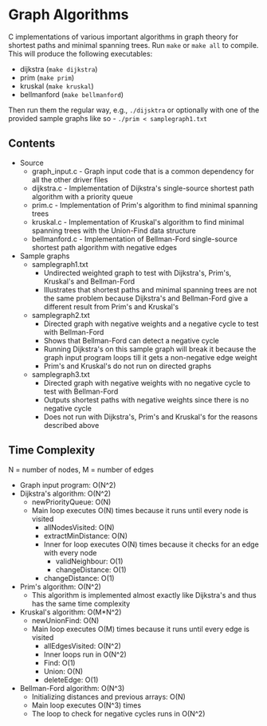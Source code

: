 # Graph Algorithms
C implementations of various important algorithms in graph theory for shortest paths and minimal spanning trees. Run `make` or `make all` to compile. This will produce the following executables:
* dijkstra (`make dijkstra`)
* prim (`make prim`)
* kruskal (`make kruskal`)
* bellmanford (`make bellmanford`)

Then run them the regular way, e.g., `./dijsktra` or optionally with one of the provided sample graphs like so - `./prim < samplegraph1.txt`

## Contents
* Source
  * graph_input.c - Graph input code that is a common dependency for all the other driver files
  * dijkstra.c - Implementation of Dijkstra's single-source shortest path algorithm with a priority queue
  * prim.c - Implementation of Prim's algorithm to find minimal spanning trees
  * kruskal.c - Implementation of Kruskal's algorithm to find minimal spanning trees with the Union-Find data structure
  * bellmanford.c - Implementation of Bellman-Ford single-source shortest path algorithm with negative edges
* Sample graphs
  * samplegraph1.txt
    * Undirected weighted graph to test with Dijkstra's, Prim's, Kruskal's and Bellman-Ford
    * Illustrates that shortest paths and minimal spanning trees are not the same problem because Dijkstra's and Bellman-Ford give a different result from Prim's and Kruskal's
  * samplegraph2.txt
    * Directed graph with negative weights and a negative cycle to test with Bellman-Ford
    * Shows that Bellman-Ford can detect a negative cycle
    * Running Dijkstra's on this sample graph will break it because the graph input program loops till it gets a non-negative edge weight
    * Prim's and Kruskal's do not run on directed graphs
  * samplegraph3.txt
    * Directed graph with negative weights with no negative cycle to test with Bellman-Ford
    * Outputs shortest paths with negative weights since there is no negative cycle
    * Does not run with Dijkstra's, Prim's and Kruskal's for the reasons described above

## Time Complexity
N = number of nodes, M = number of edges

* Graph input program: O(N^2)
* Dijkstra's algorithm: O(N^2)
  * newPriorityQueue: O(N)
  * Main loop executes O(N) times because it runs until every node is visited
    * allNodesVisited: O(N)
    * extractMinDistance: O(N)
    * Inner for loop executes O(N) times because it checks for an edge with every node
      * validNeighbour: O(1)
      * changeDistance: O(1)
    * changeDistance: O(1)
* Prim's algorithm: O(N^2)
  * This algorithm is implemented almost exactly like Dijkstra's and thus has the same time complexity
* Kruskal's algorithm: O(M*N^2)
  * newUnionFind: O(N)
  * Main loop executes O(M) times because it runs until every edge is visited
    * allEdgesVisited: O(N^2)
    * Inner loops run in O(N^2)
    * Find: O(1)
    * Union: O(N)
    * deleteEdge: O(1)
* Bellman-Ford algorithm: O(N^3)
  * Initializing distances and previous arrays: O(N)
  * Main loop executes O(N^3) times
  * The loop to check for negative cycles runs in O(N^2)
